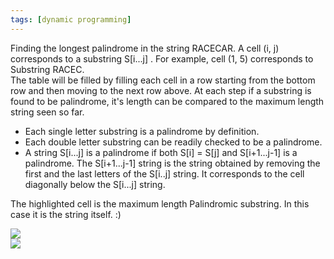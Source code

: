 ```yaml
---
tags: [dynamic programming]
---
```

Finding the longest palindrome in the string RACECAR. 
A cell (i, j) corresponds to a substring S[i...j] . For example, cell (1, 5) corresponds to Substring RACEC.  
The table will be filled by filling each cell in a row starting from the bottom row and then moving to the next row above. At each step if a substring is found to be palindrome, it's length can be compared to the maximum length string seen so far.  

- Each single letter substring is a palindrome by definition.  
- Each double letter substring can be readily checked to be a palindrome.  
- A string S[i...j] is a palindrome if both S[i] = S[j] and S[i+1...j-1] is a palindrome. The S[i+1...j-1] string is the string obtained by removing the first and the last letters of the S[i..j] string. It corresponds to the cell diagonally below the S[i...j]  string.  

The highlighted cell is the maximum length Palindromic substring. In this case it is the string itself. :)

![](https://chaitanyavardhan-blog-assets.s3.amazonaws.com/Palindromic_Substring_1.png)  
![](https://chaitanyavardhan-blog-assets.s3.amazonaws.com/Palindromic_Substring_2.png)   

